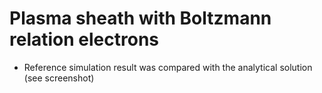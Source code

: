 # Plasma sheath with Boltzmann relation electrons
* Reference simulation result was compared with the analytical solution (see screenshot)